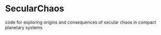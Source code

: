 # SecularChaos
code for exploring origins and consequences of secular chaos in compact planetary systems
